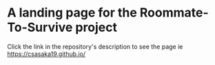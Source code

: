 # A landing page for the Roommate-To-Survive project

Click the link in the repository's description to see the page ie https://csasaka19.github.io/
